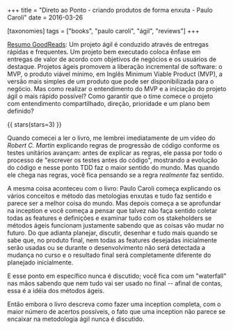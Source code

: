 +++
title = "Direto ao Ponto - criando produtos de forma enxuta - Paulo Caroli"
date = 2016-03-26

[taxonomies]
tags = ["books", "paulo caroli", "ágil", "reviews"]
+++

[Resumo GoodReads](https://www.goodreads.com/book/show/23834245-direto-ao-ponto---criando-produtos-de-forma-enxuta):
Um projeto ágil é conduzido através de entregas rápidas e frequentes. Um
projeto bem executado coloca ênfase em entregas de valor de acordo com
objetivos de negócios e os usuários de destaque. Projetos ágeis promovem a
liberação incremental de software: o MVP, o produto viável mínimo, em Inglês
Minimum Viable Product (MVP), a versão mais simples de um produto que pode ser
disponibilizada para o negócio. Mas como realizar o entendimento do MVP e a
iniciação do projeto ágil o mais rápido possível? Como garantir que o time
comece o projeto com entendimento compartilhado, direção, prioridade e um
plano bem definido?

<!-- more -->

{{ stars(stars=3) }}

Quando comecei a ler o livro, me lembrei imediatamente de um vídeo do _Robert
C. Martin_ explicando regras de progressão de código conforme os testes
unitários avançam: antes de explicar as regras, ele passa por todo o processo
de "escrever os testes antes do código", mostrando a evolução do código e
nesse ponto TDD faz o maior sentido do mundo. Mas quando ele chega nas regras,
você fica pensando se a regra *realmente* faz sentido.

A mesma coisa aconteceu com o livro: Paulo Caroli começa explicando os vários
conceitos e método das metologias enxutas e tudo faz sentido e parece ser a
melhor coisa do mundo. Mas depois começa a se aprofundar na inception e você
começa a pensar que talvez não faça sentido coletar todas as features e
definições e examinar tudo com os stakeholders se métodos ágeis funcionam
justamente sabendo que as coisas vão mudar no futuro. Do que adianta planejar,
discutir, desenhar e tudo mais quando se sabe que, no produto final, nem todas
as features desejadas inicialmente serão usadas ou se durante o
desenvolvimento não será detectada a mudança no curso e o resultado final será
completamente diferente do planejado inicialmente.

E esse ponto em específico nunca é discutido; você fica com um "waterfall" nas
mãos sabendo que nem tudo vai ser usado no final -- afinal de contas, essa é a
idéia dos métodos ágeis.

Então embora o livro descreva como fazer uma inception completa, com o maior
número de acertos possíveis, o fato que uma inception não parece se encaixar
na metodologia ágil nunca é discutido.
